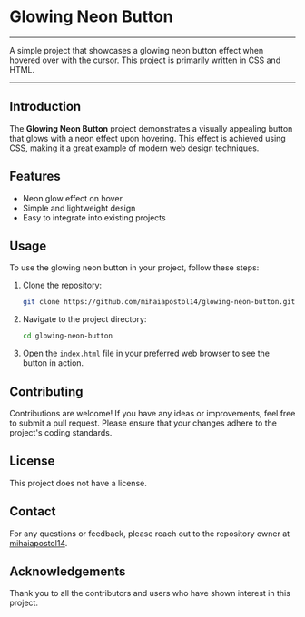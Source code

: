 # Glowing Neon Button

---

A simple project that showcases a glowing neon button effect when hovered over with the cursor. This project is primarily written in CSS and HTML.

---

## Introduction

The **Glowing Neon Button** project demonstrates a visually appealing button that glows with a neon effect upon hovering. This effect is achieved using CSS, making it a great example of modern web design techniques.

## Features

- Neon glow effect on hover
- Simple and lightweight design
- Easy to integrate into existing projects

## Usage

To use the glowing neon button in your project, follow these steps:

1. Clone the repository:
    ```sh
    git clone https://github.com/mihaiapostol14/glowing-neon-button.git
    ```

2. Navigate to the project directory:
    ```sh
    cd glowing-neon-button
    ```

3. Open the `index.html` file in your preferred web browser to see the button in action.

## Contributing

Contributions are welcome! If you have any ideas or improvements, feel free to submit a pull request. Please ensure that your changes adhere to the project's coding standards.

## License

This project does not have a license.

## Contact

For any questions or feedback, please reach out to the repository owner at [mihaiapostol14](https://github.com/mihaiapostol14).

## Acknowledgements

Thank you to all the contributors and users who have shown interest in this project.